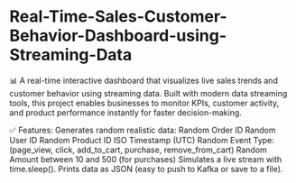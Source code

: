 # Real-Time-Sales-Customer-Behavior-Dashboard-using-Streaming-Data
📊  A real-time interactive dashboard that visualizes live sales trends and customer behavior using streaming data. Built with modern data streaming tools, this project enables businesses to monitor KPIs, customer activity, and product performance instantly for faster decision-making.

✅ Features:
Generates random realistic data:
Random Order ID
Random User ID
Random Product ID
ISO Timestamp (UTC)
Random Event Type: (page_view, click, add_to_cart, purchase, remove_from_cart)
Random Amount between 10 and 500 (for purchases)
Simulates a live stream with time.sleep().
Prints data as JSON (easy to push to Kafka or save to a file).
